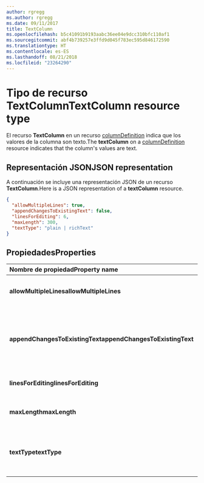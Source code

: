 ```yaml
---
author: rgregg
ms.author: rgregg
ms.date: 09/11/2017
title: TextColumn
ms.openlocfilehash: b5c41091b9193aabc36ee04e9dcc310bfc110af1
ms.sourcegitcommit: abf4b739257e3ffd9d045f783ec595d846172590
ms.translationtype: HT
ms.contentlocale: es-ES
ms.lasthandoff: 08/21/2018
ms.locfileid: "23264290"
---
```

# <a name="textcolumn-resource-type"></a><span data-ttu-id="29656-102">Tipo de recurso TextColumn</span><span class="sxs-lookup"><span data-stu-id="29656-102">TextColumn resource type</span></span>

<span data-ttu-id="29656-103">El recurso **TextColumn** en un recurso [columnDefinition](columnDefinition.md) indica que los valores de la columna son texto.</span><span class="sxs-lookup"><span data-stu-id="29656-103">The **textColumn** on a [columnDefinition](columnDefinition.md) resource indicates that the column's values are text.</span></span>

## <a name="json-representation"></a><span data-ttu-id="29656-104">Representación JSON</span><span class="sxs-lookup"><span data-stu-id="29656-104">JSON representation</span></span>

<span data-ttu-id="29656-105">A continuación se incluye una representación JSON de un recurso **TextColumn**.</span><span class="sxs-lookup"><span data-stu-id="29656-105">Here is a JSON representation of a **textColumn** resource.</span></span>
<!-- { "blockType": "resource", "@odata.type": "microsoft.graph.textColumn" } -->

```json
{
  "allowMultipleLines": true,
  "appendChangesToExistingText": false,
  "linesForEditing": 6,
  "maxLength": 300,
  "textType": "plain | richText"
}
```

## <a name="properties"></a><span data-ttu-id="29656-106">Propiedades</span><span class="sxs-lookup"><span data-stu-id="29656-106">Properties</span></span>

| <span data-ttu-id="29656-107">Nombre de propiedad</span><span class="sxs-lookup"><span data-stu-id="29656-107">Property name</span></span>                   | <span data-ttu-id="29656-108">Tipo</span><span class="sxs-lookup"><span data-stu-id="29656-108">Type</span></span>    | <span data-ttu-id="29656-109">Descripción</span><span class="sxs-lookup"><span data-stu-id="29656-109">Description</span></span>
|:--------------------------------|:--------|:---------------------------------
| <span data-ttu-id="29656-110">**allowMultipleLines**</span><span class="sxs-lookup"><span data-stu-id="29656-110">**allowMultipleLines**</span></span>          | <span data-ttu-id="29656-111">booleano</span><span class="sxs-lookup"><span data-stu-id="29656-111">boolean</span></span> | <span data-ttu-id="29656-112">Si se permiten varias líneas de texto.</span><span class="sxs-lookup"><span data-stu-id="29656-112">Whether to allow multiple lines of text.</span></span>
| <span data-ttu-id="29656-113">**appendChangesToExistingText**</span><span class="sxs-lookup"><span data-stu-id="29656-113">**appendChangesToExistingText**</span></span> | <span data-ttu-id="29656-114">booleano</span><span class="sxs-lookup"><span data-stu-id="29656-114">boolean</span></span> | <span data-ttu-id="29656-115">Si las actualizaciones de esta columna deben reemplazar el texto existente o anexarse a este.</span><span class="sxs-lookup"><span data-stu-id="29656-115">Whether updates to this column should replace existing text, or append to it.</span></span>
| <span data-ttu-id="29656-116">**linesForEditing**</span><span class="sxs-lookup"><span data-stu-id="29656-116">**linesForEditing**</span></span>             | <span data-ttu-id="29656-117">int32</span><span class="sxs-lookup"><span data-stu-id="29656-117">int32</span></span>   | <span data-ttu-id="29656-118">El tamaño del cuadro de texto.</span><span class="sxs-lookup"><span data-stu-id="29656-118">The size of the text box.</span></span>
| <span data-ttu-id="29656-119">**maxLength**</span><span class="sxs-lookup"><span data-stu-id="29656-119">**maxLength**</span></span>                   | <span data-ttu-id="29656-120">int32</span><span class="sxs-lookup"><span data-stu-id="29656-120">int32</span></span>   | <span data-ttu-id="29656-121">El número máximo de caracteres del valor.</span><span class="sxs-lookup"><span data-stu-id="29656-121">The maximum number of characters for the value.</span></span>
| <span data-ttu-id="29656-122">**textType**</span><span class="sxs-lookup"><span data-stu-id="29656-122">**textType**</span></span>                    | <span data-ttu-id="29656-123">cadena</span><span class="sxs-lookup"><span data-stu-id="29656-123">string</span></span>  | <span data-ttu-id="29656-124">El tipo de texto que se almacena.</span><span class="sxs-lookup"><span data-stu-id="29656-124">The type of text being stored.</span></span> <span data-ttu-id="29656-125">Debe ser `plain` o `richText`</span><span class="sxs-lookup"><span data-stu-id="29656-125">Must be one of `plain` or `richText`</span></span>

<!-- {
  "type": "#page.annotation",
  "description": "",
  "keywords": "",
  "section": "documentation",
  "suppressions": [
    "Warning: /api-reference/v1.0/resources/textcolumn.md:
      Found potential enums in resource example that weren't defined in a table:(plain,richText) are in resource, but () are in table"
  ],
  "tocPath": "Resources/TextColumn"
} -->
